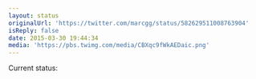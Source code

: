 ```yaml
---
layout: status
originalUrl: 'https://twitter.com/marcgg/status/582629511008763904'
isReply: false
date: 2015-03-30 19:44:34
media: 'https://pbs.twimg.com/media/CBXqc9fWkAEDaic.png'
---
```


Current status: 
